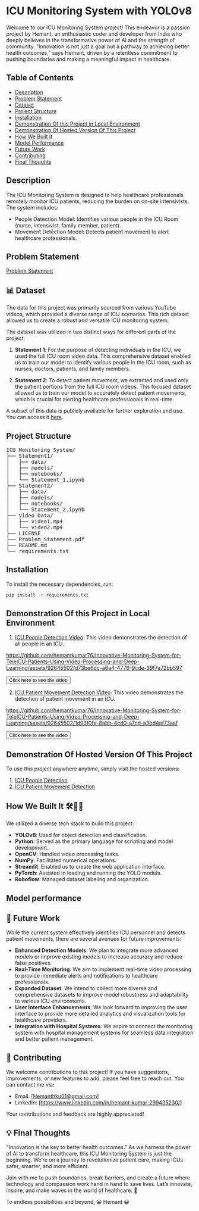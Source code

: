 # ICU Monitoring System with YOLOv8
Welcome to our ICU Monitoring System project! This endeavor is a passion project by Hemant, an enthusiastic coder and developer from India who deeply believes in the transformative power of AI and the strength of community. "Innovation is not just a goal but a pathway to achieving better health outcomes," says Hemant, driven by a relentless commitment to pushing boundaries and making a meaningful impact in healthcare.


## Table of Contents
- [Description](#description)
- [Problem Statement](#problem-statement)
- [Dataset](#-dataset)
- [Project Structure](#project-structure)
- [Installation](#installation)
- [Demonstration Of this Project in Local Environment](#demonstration-of-this-project-in-local-environment)
- [Demonstration Of Hosted Version Of This Project](#demonstration-of-hosted-version-of-this-project)
- [How We Built It](#how-we-built-it-)
- [Model Performance](#model-performance)
- [Future Work](#-future-work)
- [Contributing](#-contributing)
- [Final Thoughts](#-final-thoughts)

## Description
The ICU Monitoring System is designed to help healthcare professionals remotely monitor ICU patients, reducing the burden on on-site intensivists. The system includes:

- People Detection Model: Identifies various people in the ICU Room (nurse, intensivist, family member, patient).
- Movement Detection Model: Detects patient movement to alert healthcare professionals.

## Problem Statement
[Problem Statement](https://drive.google.com/file/d/1bAXo79ZjKUm8G_QeEyA7Y1AIZg7IWMNJ/view?usp=sharing)

## 📊 Dataset

The data for this project was primarily sourced from various YouTube videos, which provided a diverse range of ICU scenarios. This rich dataset allowed us to create a robust and versatile ICU monitoring system.

The dataset was utilized in two distinct ways for different parts of the project:

1. **Statement 1**: For the purpose of detecting individuals in the ICU, we used the full ICU room video data. This comprehensive dataset enabled us to train our model to identify various people in the ICU room, such as nurses, doctors, patients, and family members.

2. **Statement 2**: To detect patient movement, we extracted and used only the patient portions from the full ICU room videos. This focused dataset allowed us to train our model to accurately detect patient movements, which is crucial for alerting healthcare professionals in real-time.

A subset of this data is publicly available for further exploration and use. You can access it [here](https://github.com/hemantkumar76/Innovative-Monitoring-System-for-TeleICU-Patients-Using-Video-Processing-and-Deep-Learning/tree/main/Video%20Data).

## Project Structure
<pre>
ICU Monitoring System/
├── Statement1/
│   ├── data/
│   ├── models/
│   ├── notebooks/
│   └── Statement_1.ipynb
├── Statement2/
│   ├── data/
│   ├── models/
│   ├── notebooks/
│   └── Statement_2.ipynb
├── Video Data/
│   ├── video1.mp4
│   └── video2.mp4
├── LICENSE
├── Problem_Statement.pdf
├── README.md
└── requirements.txt
</pre>

## Installation
To install the necessary dependencies, run:
```bash
pip install -r requirements.txt
```

## Demonstration Of this Project in Local Environment

1. [ICU People Detection Video](#): This video demonstrates the detection of all people in an ICU.



https://github.com/hemantkumar76/Innovative-Monitoring-System-for-TeleICU-Patients-Using-Video-Processing-and-Deep-Learning/assets/92645502/d73be6dc-a6a4-4776-9cde-39f7a72bb597

  <a href="https://drive.google.com/drive/folders/1wEsnmvIOp9aLoDtd6JuBmsW2kJRNCxuS" target="_blank"><button>Click here to see the video</button></a>



2. [ICU Patient Movement Detection Video](#): This video demonstrates the detection of patient movement in an ICU.


https://github.com/hemantkumar76/Innovative-Monitoring-System-for-TeleICU-Patients-Using-Video-Processing-and-Deep-Learning/assets/92645502/1d93f0fe-8abb-4cd0-a7cd-a3bd4af73aaf

  <a href="https://drive.google.com/drive/folders/1wEsnmvIOp9aLoDtd6JuBmsW2kJRNCxuS" target="_blank"><button>Click here to see the video</button></a>


## Demonstration Of Hosted Version Of This Project

To use this project anywhere anytime, simply visit the hosted versions:

1. [ICU People Detection](#)
2. [ICU Patient Movement Detection](#)


## How We Built It 🛠️👷‍♂️

We utilized a diverse tech stack to build this project:

- **YOLOv8**: Used for object detection and classification.
- **Python**: Served as the primary language for scripting and model development.
- **OpenCV**: Handled video processing tasks.
- **NumPy**: Facilitated numerical operations.
- **Streamlit**: Enabled us to create the web application interface.
- **PyTorch**: Assisted in loading and running the YOLO models.
- **Roboflow**: Managed dataset labeling and organization.

## Model performance 


## 🚀 Future Work

While the current system effectively identifies ICU personnel and detects patient movements, there are several avenues for future improvements:

- **Enhanced Detection Models**: We plan to integrate more advanced models or improve existing models to increase accuracy and reduce false positives.
- **Real-Time Monitoring**: We aim to implement real-time video processing to provide immediate alerts and notifications to healthcare professionals.
- **Expanded Dataset**: We intend to collect more diverse and comprehensive datasets to improve model robustness and adaptability to various ICU environments.
- **User Interface Enhancements**: We look forward to improving the user interface to provide more detailed analytics and visualization tools for healthcare providers.
- **Integration with Hospital Systems**: We aspire to connect the monitoring system with hospital management systems for seamless data integration and better patient management.

## 🤝 Contributing

We welcome contributions to this project! If you have suggestions, improvements, or new features to add, please feel free to reach out. You can contact me via:

- Email: [Hemanthku01@gmail.com]
- LinkedIn: [https://www.linkedin.com/in/hemant-kumar-299435230/]

Your contributions and feedback are highly appreciated!

## 💡 Final Thoughts

"Innovation is the key to better health outcomes." As we harness the power of AI to transform healthcare, this ICU Monitoring System is just the beginning. We’re on a journey to revolutionize patient care, making ICUs safer, smarter, and more efficient.

Join with me to push boundaries, break barriers, and create a future where technology and compassion work hand in hand to save lives. Let’s innovate, inspire, and make waves in the world of healthcare. 🚀

To endless possibilities and beyond,
😀 Hemant 😀

